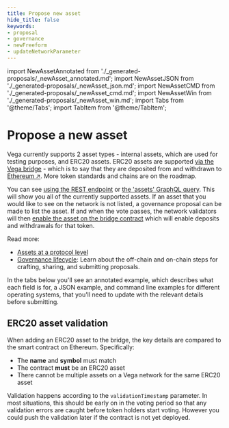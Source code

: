 ```yaml
---
title: Propose new asset
hide_title: false
keywords:
- proposal
- governance
- newFreeform
- updateNetworkParameter
---
```


import NewAssetAnnotated from './_generated-proposals/_newAsset_annotated.md';
import NewAssetJSON from './_generated-proposals/_newAsset_json.md';
import NewAssetCMD from './_generated-proposals/_newAsset_cmd.md';
import NewAssetWin from './_generated-proposals/_newAsset_win.md';
import Tabs from '@theme/Tabs';
import TabItem from '@theme/TabItem';

# Propose a new asset

Vega currently supports 2 asset types - internal assets, which are used for testing purposes, and ERC20 assets. ERC20 assets are supported [via the Vega bridge](../../api/bridge/index.md) - which is to say that they are deposited from and withdrawn to [Ethereum ↗](https://ethereum.org/). More token standards and chains are on the roadmap.

You can see [using the REST endpoint](../../api/rest/data-node/data#tag/TradingDataService/operation/TradingDataService_Assets) or [the 'assets' GraphQL query](../../graphql/queries/assets). This will show you all of the currently supported assets. If an asset that you would like to see on the network is not listed, a governance proposal can be made to list the asset. If and when the vote passes, the network validators will then [enable the asset on the bridge contract](../../api/bridge/contracts/ERC20_Bridge_Logic#tag/TradingDataService/operation/TradingDataService_ERC20WithdrawalApproval) which will enable deposits and withdrawals for that token.

Read more:
* [Assets at a protocol level](../../concepts/vega-protocol#assettoken-management)
* [Governance lifecycle](../../concepts/vega-protocol#lifecycle-of-a-governance-proposal): Learn about the off-chain and on-chain steps for crafting, sharing, and submitting proposals.

In the tabs below you'll see an annotated example, which describes what each field is for, a JSON example, and command line examples for different operating systems, that you'll need to update with the relevant details before submitting.

## ERC20 asset validation
When adding an ERC20 asset to the bridge, the key details are compared to the smart contract on Ethereum. Specifically:
- The **name** and **symbol** must match
- The contract **must** be an ERC20 asset
- There cannot be multiple assets on a Vega network for the same ERC20 asset
 
Validation happens according to the `validationTimestamp` parameter. In most situations, this should be early on in the voting period so that any validation errors are caught before token holders start voting. However you could push the validation later if the contract is not yet deployed. 

<Tabs groupId="newAssetProposal">
  <TabItem value="annotated" label="Annotated example">
    <NewAssetAnnotated />
  </TabItem>
  <TabItem value="json" label="JSON example">
    <NewAssetJSON />
  </TabItem>
  <TabItem value="cmd" label="Linux / OSX command line">
    <NewAssetCMD />
  </TabItem>
  <TabItem value="win" label="Windows command line">
    <NewAssetWin />
  </TabItem>
</Tabs>

